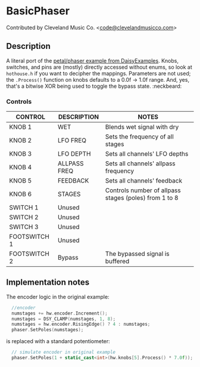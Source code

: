 # BasicPhaser

Contributed by Cleveland Music Co. \<<code@clevelandmusicco.com>\>

## Description

A literal port of the [petal/phaser example from DaisyExamples](https://github.com/electro-smith/DaisyExamples/tree/master/petal/phaser). Knobs, switches, and pins are (mostly) directly accessed without enums, so look at `hothouse.h` if you want to decipher the mappings. Parameters are not used; the `.Process()` function on knobs defaults to a 0.0f -> 1.0f range. And, yes, that's a bitwise XOR being used to toggle the bypass state. :neckbeard:

### Controls

| CONTROL | DESCRIPTION | NOTES |
|-|-|-|
| KNOB 1 | WET | Blends wet signal with dry |
| KNOB 2 | LFO FREQ | Sets the frequency of all stages |
| KNOB 3 | LFO DEPTH | Sets all channels' LFO depths |
| KNOB 4 | ALLPASS FREQ | Sets all channels' allpass frequency |
| KNOB 5 | FEEDBACK | Sets all channels' feedback |
| KNOB 6 | STAGES | Controls number of allpass stages (poles) from 1 to 8 |
| SWITCH 1 | Unused |  |
| SWITCH 2 | Unused |  |
| SWITCH 3 | Unused |  |
| FOOTSWITCH 1 | Unused |  |
| FOOTSWITCH 2 | Bypass | The bypassed signal is buffered |

## Implementation notes

The encoder logic in the original example:

```cpp
  //encoder
  numstages += hw.encoder.Increment();
  numstages = DSY_CLAMP(numstages, 1, 8);
  numstages = hw.encoder.RisingEdge() ? 4 : numstages;
  phaser.SetPoles(numstages);
```

is replaced with a standard potentiometer:

```cpp
  // simulate encoder in original example
  phaser.SetPoles(1 + static_cast<int>(hw.knobs[5].Process() * 7.0f));
```
